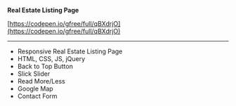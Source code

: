 **Real Estate Listing Page**

[https://codepen.io/gfree/full/qBXdrjO](https://codepen.io/gfree/full/qBXdrjO)

---

- Responsive Real Estate Listing Page
- HTML, CSS, JS, jQuery
- Back to Top Button
- Slick Slider
- Read More/Less
- Google Map
- Contact Form
